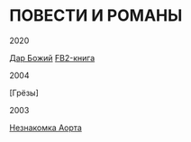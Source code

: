 # ПОВЕСТИ И РОМАНЫ

2020

[Дар Божий](https://raw.githubusercontent.com/psemiletov/prose/main/%D0%B4%D0%B0%D1%80.txt) [FB2-книга](https://github.com/psemiletov/prose/raw/main/%D0%B4%D0%B0%D1%80.fb2.zip)


2004

[Грёзы]


2003

[Незнакомка Аорта](https://raw.githubusercontent.com/psemiletov/prose/main/%D0%B0%D0%BE%D1%80%D1%82%D0%B0.txt)